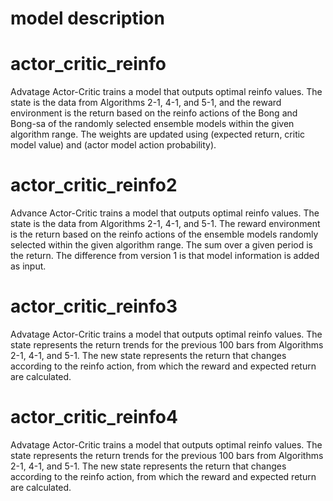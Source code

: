 # model description

# actor_critic_reinfo
Advatage Actor-Critic trains a model that outputs optimal reinfo values. The state is the data from Algorithms 2-1, 4-1, and 5-1, and the reward environment is the return based on the reinfo actions of the Bong and Bong-sa of the randomly selected ensemble models within the given algorithm range. The weights are updated using (expected return, critic model value) and (actor model action probability).

# actor_critic_reinfo2
Advance Actor-Critic trains a model that outputs optimal reinfo values.
The state is the data from Algorithms 2-1, 4-1, and 5-1. The reward environment is the return based on the reinfo actions of the ensemble models randomly selected within the given algorithm range. The sum over a given period is the return.
The difference from version 1 is that model information is added as input.

# actor_critic_reinfo3
Advatage Actor-Critic trains a model that outputs optimal reinfo values. The state represents the return trends for the previous 100 bars from Algorithms 2-1, 4-1, and 5-1. The new state represents the return that changes according to the reinfo action, from which the reward and expected return are calculated.

# actor_critic_reinfo4
Advatage Actor-Critic trains a model that outputs optimal reinfo values. The state represents the return trends for the previous 100 bars from Algorithms 2-1, 4-1, and 5-1. The new state represents the return that changes according to the reinfo action, from which the reward and expected return are calculated.
